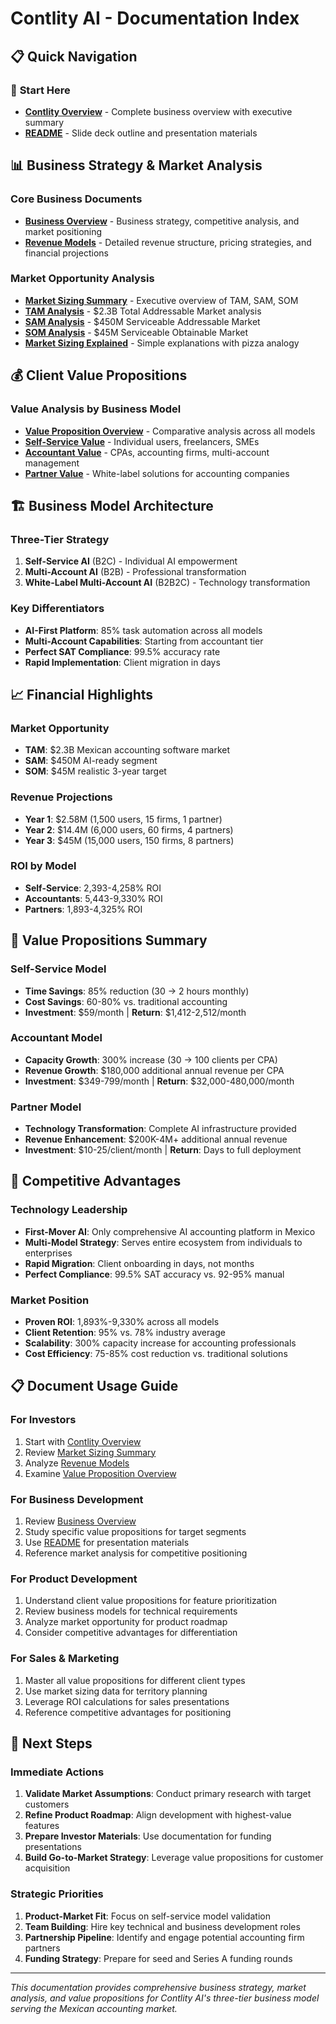 # Contlity AI - Documentation Index

## 📋 Quick Navigation

### 🎯 **Start Here**
- **[Contlity Overview](./CONTLITY-OVERVIEW.md)** - Complete business overview with executive summary
- **[README](./README.md)** - Slide deck outline and presentation materials

## 📊 Business Strategy & Market Analysis

### Core Business Documents
- **[Business Overview](./business/business-overview.md)** - Business strategy, competitive analysis, and market positioning
- **[Revenue Models](./business/revenue-models.md)** - Detailed revenue structure, pricing strategies, and financial projections

### Market Opportunity Analysis
- **[Market Sizing Summary](./business/market-sizing-summary.md)** - Executive overview of TAM, SAM, SOM
- **[TAM Analysis](./business/tam-analysis.md)** - $2.3B Total Addressable Market analysis
- **[SAM Analysis](./business/sam-analysis.md)** - $450M Serviceable Addressable Market
- **[SOM Analysis](./business/som-analysis.md)** - $45M Serviceable Obtainable Market
- **[Market Sizing Explained](./business/tam-sam-som-explained.md)** - Simple explanations with pizza analogy

## 💰 Client Value Propositions

### Value Analysis by Business Model
- **[Value Proposition Overview](./client_value/value-proposition-overview.md)** - Comparative analysis across all models
- **[Self-Service Value](./client_value/self-service-value.md)** - Individual users, freelancers, SMEs
- **[Accountant Value](./client_value/accountant-value.md)** - CPAs, accounting firms, multi-account management
- **[Partner Value](./client_value/partner-value.md)** - White-label solutions for accounting companies

## 🏗️ Business Model Architecture

### Three-Tier Strategy
1. **Self-Service AI** (B2C) - Individual AI empowerment
2. **Multi-Account AI** (B2B) - Professional transformation
3. **White-Label Multi-Account AI** (B2B2C) - Technology transformation

### Key Differentiators
- **AI-First Platform**: 85% task automation across all models
- **Multi-Account Capabilities**: Starting from accountant tier
- **Perfect SAT Compliance**: 99.5% accuracy rate
- **Rapid Implementation**: Client migration in days

## 📈 Financial Highlights

### Market Opportunity
- **TAM**: $2.3B Mexican accounting software market
- **SAM**: $450M AI-ready segment
- **SOM**: $45M realistic 3-year target

### Revenue Projections
- **Year 1**: $2.58M (1,500 users, 15 firms, 1 partner)
- **Year 2**: $14.4M (6,000 users, 60 firms, 4 partners)
- **Year 3**: $45M (15,000 users, 150 firms, 8 partners)

### ROI by Model
- **Self-Service**: 2,393-4,258% ROI
- **Accountants**: 5,443-9,330% ROI
- **Partners**: 1,893-4,325% ROI

## 🎯 Value Propositions Summary

### Self-Service Model
- **Time Savings**: 85% reduction (30 → 2 hours monthly)
- **Cost Savings**: 60-80% vs. traditional accounting
- **Investment**: $59/month | **Return**: $1,412-2,512/month

### Accountant Model
- **Capacity Growth**: 300% increase (30 → 100 clients per CPA)
- **Revenue Growth**: $180,000 additional annual revenue per CPA
- **Investment**: $349-799/month | **Return**: $32,000-480,000/month

### Partner Model
- **Technology Transformation**: Complete AI infrastructure provided
- **Revenue Enhancement**: $200K-4M+ additional annual revenue
- **Investment**: $10-25/client/month | **Return**: Days to full deployment

## 🚀 Competitive Advantages

### Technology Leadership
- **First-Mover AI**: Only comprehensive AI accounting platform in Mexico
- **Multi-Model Strategy**: Serves entire ecosystem from individuals to enterprises
- **Rapid Migration**: Client onboarding in days, not months
- **Perfect Compliance**: 99.5% SAT accuracy vs. 92-95% manual

### Market Position
- **Proven ROI**: 1,893%-9,330% across all models
- **Client Retention**: 95% vs. 78% industry average
- **Scalability**: 300% capacity increase for accounting professionals
- **Cost Efficiency**: 75-85% cost reduction vs. traditional solutions

## 📋 Document Usage Guide

### For Investors
1. Start with [Contlity Overview](./CONTLITY-OVERVIEW.md)
2. Review [Market Sizing Summary](./business/market-sizing-summary.md)
3. Analyze [Revenue Models](./business/revenue-models.md)
4. Examine [Value Proposition Overview](./client_value/value-proposition-overview.md)

### For Business Development
1. Review [Business Overview](./business/business-overview.md)
2. Study specific value propositions for target segments
3. Use [README](./README.md) for presentation materials
4. Reference market analysis for competitive positioning

### For Product Development
1. Understand client value propositions for feature prioritization
2. Review business models for technical requirements
3. Analyze market opportunity for product roadmap
4. Consider competitive advantages for differentiation

### For Sales & Marketing
1. Master all value propositions for different client types
2. Use market sizing data for territory planning
3. Leverage ROI calculations for sales presentations
4. Reference competitive advantages for positioning

## 🎯 Next Steps

### Immediate Actions
1. **Validate Market Assumptions**: Conduct primary research with target customers
2. **Refine Product Roadmap**: Align development with highest-value features
3. **Prepare Investor Materials**: Use documentation for funding presentations
4. **Build Go-to-Market Strategy**: Leverage value propositions for customer acquisition

### Strategic Priorities
1. **Product-Market Fit**: Focus on self-service model validation
2. **Team Building**: Hire key technical and business development roles
3. **Partnership Pipeline**: Identify and engage potential accounting firm partners
4. **Funding Strategy**: Prepare for seed and Series A funding rounds

---

*This documentation provides comprehensive business strategy, market analysis, and value propositions for Contlity AI's three-tier business model serving the Mexican accounting market.*
